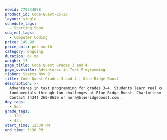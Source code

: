 ```yaml
---
ecwid: 770334898
product_id: Code-Quest-25-26
layout: single
schedule_tags:
  - Starting Soon
subject_tags:
  - Computer Coding
price: 149.99
price_unit: per month
category: Ongoing
duration: 6+ mo
weight: 17
page_title: Code Quest Grades 3 and 4
page_subtitle: Adventures in Text Programming
ribbon: Starts Nov 9
title: Code Quest Grades 3 and 4 | Blue Ridge Boost
description: >-
  Adventures in text programming for grades 3–4. Students learn real coding
  fundamentals through fun challenges at Blue Ridge Boost. Charlottesville, VA.
  Contact (434) 260-0636 or nora@blueridgeboost.com .
day_tags:
  - Sun
grade_tags:
  - 3rd
  - 4th
start_time: 12:30 PM
end_time: 3:30 PM
---
```


